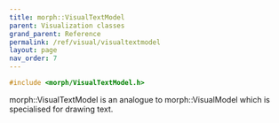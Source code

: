 ```yaml
---
title: morph::VisualTextModel
parent: Visualization classes
grand_parent: Reference
permalink: /ref/visual/visualtextmodel
layout: page
nav_order: 7
---
```

```c++
#include <morph/VisualTextModel.h>
```
morph::VisualTextModel is an analogue to morph::VisualModel which is specialised for drawing text.